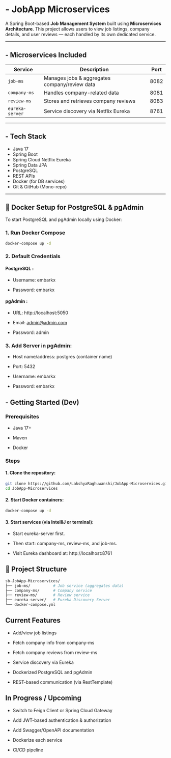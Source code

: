 # - JobApp Microservices

A Spring Boot-based **Job Management System** built using **Microservices Architecture**. This project allows users to view job listings, company details, and user reviews — each handled by its own dedicated service.

---

## - Microservices Included

| Service       | Description                                  | Port  |
|--------------|----------------------------------------------|-------|
| `job-ms`     | Manages jobs & aggregates company/review data| 8082  |
| `company-ms` | Handles company-related data                 | 8081  |
| `review-ms`  | Stores and retrieves company reviews         | 8083  |
| `eureka-server` | Service discovery via Netflix Eureka       | 8761  |

---

## ️- Tech Stack

- Java 17
- Spring Boot
- Spring Cloud Netflix Eureka
- Spring Data JPA
- PostgreSQL
- REST APIs
- Docker (for DB services)
- Git & GitHub (Mono-repo)

---

## 🐳 Docker Setup for PostgreSQL & pgAdmin

To start PostgreSQL and pgAdmin locally using Docker:

### 1. Run Docker Compose

```bash
docker-compose up -d
```

### 2. Default Credentials
   #### PostgreSQL : 

- Username: embarkx

- Password: embarkx

#### pgAdmin :
- URL: http://localhost:5050

- Email: admin@admin.com

- Password: admin

### 3. Add Server in pgAdmin:
- Host name/address: postgres (container name)

- Port: 5432

- Username: embarkx

- Password: embarkx

## - Getting Started (Dev)
### Prerequisites

- Java 17+

- Maven

- Docker

### Steps
#### 1. Clone the repository:

```bash
git clone https://github.com/LakshyaRaghuwanshi/JobApp-Microservices.git
cd JobApp-Microservices
````

#### 2. Start Docker containers:

```bash
docker-compose up -d
```

#### 3. Start services (via IntelliJ or terminal):

- Start eureka-server first.

- Then start: company-ms, review-ms, and job-ms.

- Visit Eureka dashboard at: http://localhost:8761


## 📁 Project Structure
```bash
sb-JobApp-Microservices/
├── job-ms/          # Job service (aggregates data)
├── company-ms/      # Company service
├── review-ms/       # Review service
├── eureka-server/   # Eureka Discovery Server
└── docker-compose.yml
```


## Current Features
- Add/view job listings

- Fetch company info from company-ms

- Fetch company reviews from review-ms

- Service discovery via Eureka

- Dockerized PostgreSQL and pgAdmin

- REST-based communication (via RestTemplate)

## In Progress / Upcoming
- Switch to Feign Client or Spring Cloud Gateway

- Add JWT-based authentication & authorization

- Add Swagger/OpenAPI documentation

- Dockerize each service

- CI/CD pipeline
